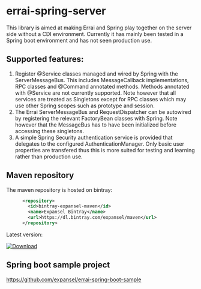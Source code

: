 # errai-spring-server
This library is aimed at making Errai and Spring play together on the server side without a CDI environment. Currently it has mainly been tested in a Spring boot environment and has not seen production use.

## Supported features:
1. Register @Service classes managed and wired by Spring with the ServerMessageBus. This includes MessageCallback implementations, RPC classes and @Command annotated methods. Methods annotated with @Service are not currently supported. Note however that all services are treated as Singletons except for RPC classes which may use other Spring scopes such as prototype and session.
2. The Errai ServerMessageBus and RequestDispatcher can be autowired by registering the relevant FactoryBean classes with Spring. Note however that the MessageBus has to have been initialized before accessing these singletons.
3. A simple Spring Security authentication service is provided that delegates to the configured AuthenticationManager. Only basic user properties are transfered thus this is more suited for testing and learning rather than production use.

## Maven repository
The maven repository is hosted on bintray:

```xml
      <repository>
        <id>bintray-expansel-maven</id>
        <name>Expansel Bintray</name>
        <url>https://dl.bintray.com/expansel/maven</url>
      </repository>
```
Latest version:

[ ![Download](https://api.bintray.com/packages/expansel/maven/errai-spring-server/images/download.svg) ](https://bintray.com/expansel/maven/errai-spring-server/_latestVersion)


## Spring boot sample project
<https://github.com/expansel/errai-spring-boot-sample>